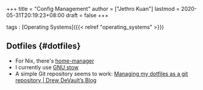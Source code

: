 +++
title = "Config Management"
author = ["Jethro Kuan"]
lastmod = 2020-05-31T20:19:23+08:00
draft = false
+++

tags
: [Operating Systems]({{< relref "operating_systems" >}})

## Dotfiles {#dotfiles}

- For Nix, there's [home-manager](https://github.com/rycee/home-manager)
- I currently use [GNU stow](https://www.gnu.org/software/stow/)
- A simple Git repository seems to work: [Managing my dotfiles as a git repository | Drew DeVault’s Blog](https://drewdevault.com/2019/12/30/dotfiles.html)
